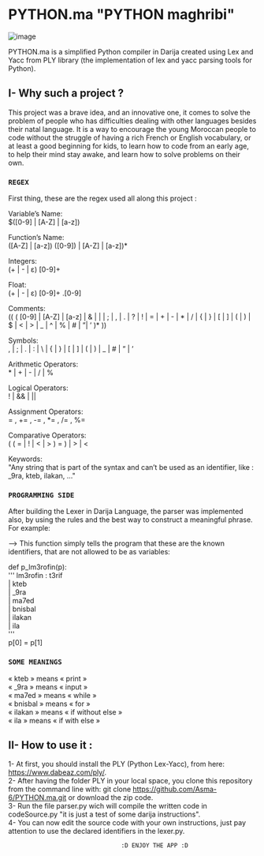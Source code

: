 # PYTHON.ma "PYTHON maghribi"
![image](https://user-images.githubusercontent.com/77125092/135387880-f4e27a7c-1cd4-4f62-9d25-a46d28f5dab5.png)
   
PYTHON.ma is a simplified Python compiler in Darija created using Lex and Yacc from PLY library (the implementation of lex and yacc parsing tools for Python).

## I- Why such a project ?
This project was a brave idea, and an innovative one, it comes to solve the problem of people who has difficulties dealing with other languages besides their natal language. It is a way to encourage the young Moroccan people to code without the struggle of having a rich French or English vocabulary, or at least a good beginning for kids, to learn how to code from an early age, to help their mind stay awake, and learn how to solve problems on their own.


### `REGEX`
First thing, these are the regex used all along this project :

Variable’s Name:\
	$([0-9] | [A-Z] | [a-z]) 
  
Function’s Name:\
	([A-Z] | [a-z]) ([0-9]) | [A-Z] | [a-z])*
  
Integers:\
	(+ | - | ε) [0-9]+
  
Float:\
	 (+ | - | ε) [0-9]+ .[0-9] 
   
Comments:\
	 (( ( [0-9] | [A-Z] | [a-z] | & | | | ; | , | . | ? | ! | 	= | + | - | * | / | { | } | [ | ] | ( | ) | $ | < | > | _ | 	^ | % | # | ”| ’ )* ))
   
Symbols:\
	, | ; | . | : | \ | { | } | [ | ] | ( | ) | _ | # | ” | ’
  
Arithmetic Operators:\
	  * | + | - | / | %

Logical Operators:\
	 ! | && | || 

Assignment Operators:\
	 = , += , -= , *= , /= , %=

Comparative Operators:\
	 ( ( = | ! | < | > ) = ) | > | <

Keywords:\
	"Any string that is part of the syntax and can’t be used as an identifier, like : _9ra, kteb, ilakan, …" 
  

### `PROGRAMMING SIDE`
After building the Lexer in Darija Language, the parser was implemented also, by using the rules and the best way to construct a meaningful phrase.\
For example:

--> This function simply tells the program that these are the known identifiers, that are not allowed to be as variables:

def p_lm3rofin(p):\
'''  lm3rofin : t3rif\
              | kteb\
              | _9ra\
              | ma7ed\
              | bnisbal\
              | ilakan\
              | ila \
'''\
p[0] = p[1]


### `SOME MEANINGS`
 « kteb » means « print »\
 « _9ra » means « input »\
 « ma7ed » means « while »\
 « bnisbal » means « for »\
 « ilakan » means « if without else »\
 « ila » means « if with else »



## II- How to use it :
1- At first, you should install the PLY (Python Lex-Yacc), from here: https://www.dabeaz.com/ply/. \
2- After having the folder PLY in your local space, you clone this repository from the command line with:
git clone https://github.com/Asma-6/PYTHON.ma.git or download the zip code.\
3- Run the file parser.py wich will compile the written code in codeSource.py "it is just a test of some darija instructions".\
4- You can now edit the source code with your own instructions, just pay attention to use the declared identifiers in the lexer.py.


                                    :D ENJOY THE APP :D
  

